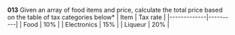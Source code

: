 **013** 
Given an array of food items and price, calculate the total price based on the table of tax categories below*
| Item        | Tax rate |
|-------------|----------|
| Food        | 10%      |
| Electronics | 15%      |
| Liqueur     | 20%      |

```.py

